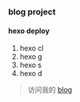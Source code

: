 ### blog project

#### hexo deploy

1. hexo cl
2. hexo g
3. hexo s
4. hexo d

> 访问我的 [blog](https://fyxemmmm.github.io)

